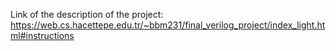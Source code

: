 Link of the description of the project:
https://web.cs.hacettepe.edu.tr/~bbm231/final_verilog_project/index_light.html#instructions